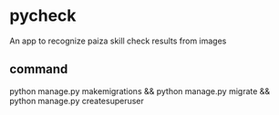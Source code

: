 # pycheck
An app to recognize paiza skill check results from images

## command
python manage.py makemigrations && python manage.py migrate && python manage.py createsuperuser